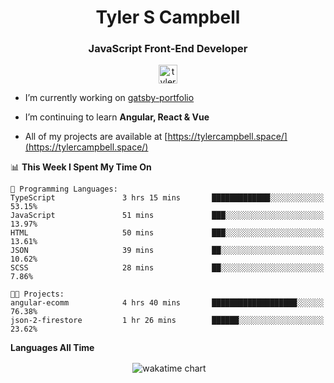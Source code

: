 <h1 align="center">Tyler S Campbell</h1>
<h3 align="center">JavaScript Front-End Developer</h3>
<p align="center">
<a href="https://linkedin.com/in/tyler-campbell36" target="blank"><img align="center" src="https://cdn.jsdelivr.net/npm/simple-icons@3.0.1/icons/linkedin.svg" alt="tyler-campbell36" height="30" width="30" /></a>
</p>

- I’m currently working on [gatsby-portfolio](https://github.com/t36campbell/gatsby-portfolio)

- I’m continuing to learn **Angular, React & Vue**

- All of my projects are available at [https://tylercampbell.space/](https://tylercampbell.space/)

<!--START_SECTION:waka-->
📊 **This Week I Spent My Time On** 

```text
💬 Programming Languages: 
TypeScript               3 hrs 15 mins       █████████████░░░░░░░░░░░░   53.15% 
JavaScript               51 mins             ███░░░░░░░░░░░░░░░░░░░░░░   13.97% 
HTML                     50 mins             ███░░░░░░░░░░░░░░░░░░░░░░   13.61% 
JSON                     39 mins             ██░░░░░░░░░░░░░░░░░░░░░░░   10.62% 
SCSS                     28 mins             ██░░░░░░░░░░░░░░░░░░░░░░░   7.86%

🐱‍💻 Projects: 
angular-ecomm            4 hrs 40 mins       ███████████████████░░░░░░   76.38% 
json-2-firestore         1 hr 26 mins        ██████░░░░░░░░░░░░░░░░░░░   23.62%

```


<!--END_SECTION:waka-->
**Languages All Time** 
<p align="center">&nbsp;<img align="center" alt="wakatime chart"
src="https://wakatime.com/share/@738aac7f-8868-4bc3-a1df-4c36703ee4b6/f86255e0-cf1e-483e-9ae4-5c0fdb9a56f8.png"/></p>

